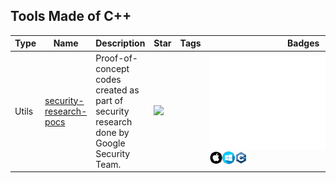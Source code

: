 
## Tools Made of C++

| Type | Name | Description | Star | Tags | Badges |
| --- | --- | --- | --- | --- | --- |
|Utils|[security-research-pocs](https://github.com/google/security-research-pocs)|Proof-of-concept codes created as part of security research done by Google Security Team.|![](https://img.shields.io/github/stars/google/security-research-pocs?label=%20)||![linux](linux.png.md)![macos](/images/apple.png)![windows](/images/windows.png)[![C++](/images/c++.png)](/categorize/langs/C++.md)|

